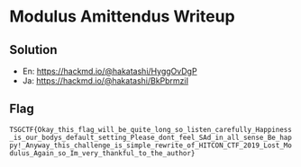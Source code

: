 # Modulus Amittendus Writeup

## Solution

* En: https://hackmd.io/@hakatashi/HyggOvDgP
* Ja: https://hackmd.io/@hakatashi/BkPbrmziI

## Flag

`TSGCTF{Okay_this_flag_will_be_quite_long_so_listen_carefully_Happiness_is_our_bodys_default_setting_Please_dont_feel_SAd_in_all_sense_Be_happy!_Anyway_this_challenge_is_simple_rewrite_of_HITCON_CTF_2019_Lost_Modulus_Again_so_Im_very_thankful_to_the_author}`